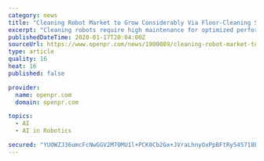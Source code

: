 ```yaml
---
category: news
title: "Cleaning Robot Market to Grow Considerably Via Floor-Cleaning Segment By 2025"
excerpt: "Cleaning robots require high maintenance for optimized performance. Lack of skilled technicians in developing economies is projected to hamper the industry growth. Technological advancements, such as artificial intelligence, AI swarm technology, and high-precision control systems are expected to provide growth opportunities for the cleaning ..."
publishedDateTime: 2020-01-17T20:04:00Z
sourceUrl: https://www.openpr.com/news/1900089/cleaning-robot-market-to-grow-considerably-via-floor-cleaning
type: article
quality: 16
heat: 16
published: false

provider:
  name: openpr.com
  domain: openpr.com

topics:
  - AI
  - AI in Robotics

secured: "YUOWZJ36umcFcNwGGV2M70MU1l+PCK0Cb2Gx+JVraLhnyOxPpBFtRy545718EzZ5Eg97ctoXroJkibgZdUBQsXBcBI+ZxeSAJljQVEONuuC/m/ePA67BLqVCVI0l4ivlYLQ0L7CDeBh3+t4l5KPjt/iIDl3YH/IdAILRW/rYgjpajHh6u8sB6r8obwG0TwaG/nf6gVLeJojGYVgMmQHx6zk5LhbFRv2nYW5wtPYV5J6XpJJyVD5IS1WCTYWwGG7NrxbDCBwbCkFWVqCfP0IR7Th9bwtd8T8UV0Tj7tbn9UU=;X1SPOzsC99LIgq9GlUw5pw=="
---
```


